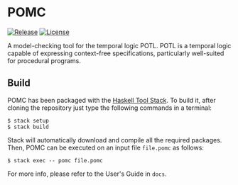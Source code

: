 # POMC
[![Release](https://img.shields.io/github/v/release/michiari/POMC?include_prereleases)](https://github.com/michiari/POMC/releases)
[![License](https://img.shields.io/github/license/michiari/POMC)](COPYING.md)

A model-checking tool for the temporal logic POTL.
POTL is a temporal logic capable of expressing context-free specifications, particularly well-suited for procedural programs.

## Build

POMC has been packaged with the [Haskell Tool Stack](https://www.haskellstack.org/).
To build it, after cloning the repository just type the following commands in a terminal:
```
$ stack setup
$ stack build
```
Stack will automatically download and compile all the required packages.
Then, POMC can be executed on an input file `file.pomc` as follows:
```
$ stack exec -- pomc file.pomc
```

For more info, please refer to the User's Guide in `docs`.
